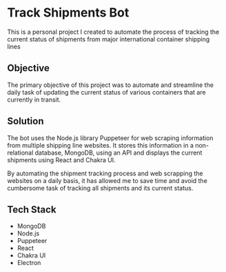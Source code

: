# Track Shipments Bot

This is a personal project I created to automate the process of tracking the current status of shipments from major international container shipping lines

## Objective

The primary objective of this project was to automate and streamline the daily task of updating the current status of various containers that are currently in transit.

## Solution

The bot uses the Node.js library Puppeteer for web scraping information from multiple shipping line websites. It stores this information in a non-relational database, MongoDB, using an API and displays the current shipments using React and Chakra UI.   

By automating the shipment tracking process and web scrapping the websites on a daily basis, it has allowed me to save time and avoid the cumbersome task of tracking all shipments and its current status.

## Tech Stack

- MongoDB
- Node.js
- Puppeteer
- React
- Chakra UI
- Electron
